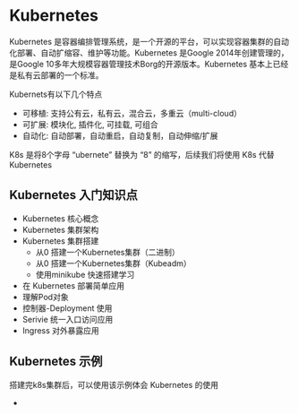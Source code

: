 # Kubernetes

Kubernetes 是容器编排管理系统，是一个开源的平台，可以实现容器集群的自动化部署、自动扩缩容、维护等功能。Kubernetes 是Google 2014年创建管理的，是Google 10多年大规模容器管理技术Borg的开源版本。Kubernetes 基本上已经是私有云部署的一个标准。

Kubernets有以下几个特点

- 可移植: 支持公有云，私有云，混合云，多重云（multi-cloud）
- 可扩展: 模块化, 插件化, 可挂载, 可组合
- 自动化: 自动部署，自动重启，自动复制，自动伸缩/扩展

K8s 是将8个字母 “ubernete” 替换为 “8” 的缩写，后续我们将使用 K8s 代替 Kubernetes

## Kubernetes 入门知识点

- Kubernetes 核心概念
- Kubernetes 集群架构
- Kubernetes 集群搭建
  - 从0 搭建一个Kubernetes集群（二进制）
  - 从0 搭建一个Kubernetes集群（Kubeadm）
  - 使用minikube 快速搭建学习
- 在 Kubernetes 部署简单应用
- 理解Pod对象
- 控制器-Deployment 使用
- Serivie 统一入口访问应用
- Ingress 对外暴露应用

## Kubernetes 示例

搭建完k8s集群后，可以使用该示例体会 Kubernetes 的使用

- <k8s-demo>